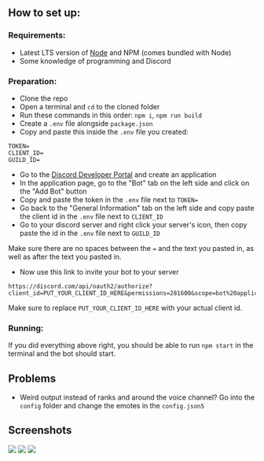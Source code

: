 ## How to set up:

### Requirements:
- Latest LTS version of [Node](https://nodejs.org) and NPM (comes bundled with Node)
- Some knowledge of programming and Discord

### Preparation:
- Clone the repo
- Open a terminal and `cd` to the cloned folder
- Run these commands in this order: `npm i`, `npm run build`
- Create a `.env` file alongside `package.json`
- Copy and paste this inside the `.env` file you created:
```
TOKEN=
CLIENT_ID=
GUILD_ID=
```
- Go to the [Discord Developer Portal](https://discord.com/developers/applications) and create an application
- In the application page, go to the "Bot" tab on the left side and click on the "Add Bot" button
- Copy and paste the token in the `.env` file next to `TOKEN=`
- Go back to the "General Information" tab on the left side and copy paste the client id in the `.env` file next to `CLIENT_ID`
- Go to your discord server and right click your server's icon, then copy paste the id in the `.env` file next to `GUILD_ID`

Make sure there are no spaces between the `=` and the text you pasted in, as well as after the text you pasted in.

- Now use this link to invite your bot to your server
```
https://discord.com/api/oauth2/authorize?client_id=PUT_YOUR_CLIENT_ID_HERE&permissions=281600&scope=bot%20applications.commands
```
Make sure to replace `PUT_YOUR_CLIENT_ID_HERE` with your actual client id.

### Running:
If you did everything above right, you should be able to run `npm start` in the terminal and the bot should start.

## Problems
- Weird output instead of ranks and around the voice channel? Go into the `config` folder and change the emotes in the `config.json5`

## Screenshots
![](https://media.discordapp.net/attachments/1062400951622828145/1064237481337290952/image.png)
![](https://media.discordapp.net/attachments/1062400951622828145/1064237467915526144/image.png)
![](https://media.discordapp.net/attachments/1062400951622828145/1064237821784768592/image.png)
